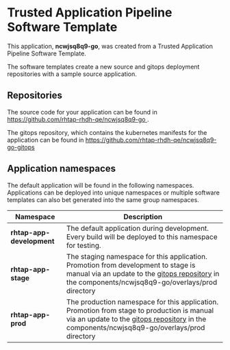 # Trusted Application Pipeline Software Template

This application, **ncwjsq8q9-go**, was created from a Trusted Application Pipeline Software Template.

The software templates create a new source and gitops deployment repositories with a sample source application. 

## Repositories

The source code for your application can be found in [https://github.com/rhtap-rhdh-qe/ncwjsq8q9-go ](https://github.com/rhtap-rhdh-qe/ncwjsq8q9-go ).
 
The gitops repository, which contains the kubernetes manifests for the application can be found in 
[https://github.com/rhtap-rhdh-qe/ncwjsq8q9-go-gitops ](https://github.com/rhtap-rhdh-qe/ncwjsq8q9-go-gitops ) 

## Application namespaces 

The default application will be found in the following namespaces. Applications can be deployed into unique namespaces or multiple software templates can also bet generated into the same group namespaces.  

|  Namespace   |  Description   |  
| -------- | -------- |   
| **rhtap-app-development** | The default application during development. Every build will be deployed to this namespace for testing. | 
| **rhtap-app-stage** | The staging namespace for this application. Promotion from development to stage is manual via an update to the [gitops repository](https://github.com/rhtap-rhdh-qe/ncwjsq8q9-go-gitops ) in the components/ncwjsq8q9-go/overlays/prod directory |  
| **rhtap-app-prod** | The production namespace for this application. Promotion from stage to production is manual via an update to the [gitops repository](https://github.com/rhtap-rhdh-qe/ncwjsq8q9-go-gitops ) in the components/ncwjsq8q9-go/overlays/prod directory | 